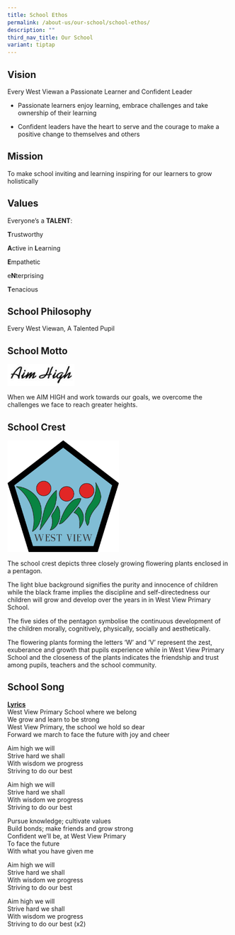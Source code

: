 ```yaml
---
title: School Ethos
permalink: /about-us/our-school/school-ethos/
description: ""
third_nav_title: Our School
variant: tiptap
---
```

<h2>Vision</h2>
<p>Every West Viewan a Passionate Learner and Confident Leader</p>
<ul data-tight="true" class="tight">
<li>
<p>Passionate learners enjoy learning, embrace challenges and take ownership
of their learning</p>
</li>
<li>
<p>Confident leaders have the heart to serve and the courage to make a positive
change to themselves and others</p>
</li>
</ul>
<h2>Mission</h2>
<p>To make school inviting and learning inspiring for our learners to grow
holistically</p>
<h2>Values</h2>
<p>Everyone’s a <strong>TALENT</strong>:</p>
<p><strong>T</strong>rustworthy</p>
<p><strong>A</strong>ctive in <strong>L</strong>earning</p>
<p><strong>E</strong>mpathetic</p>
<p>e<strong>N</strong>terprising</p>
<p><strong>T</strong>enacious</p>
<h2>School Philosophy</h2>
<p>Every West Viewan, A Talented Pupil</p>
<h2>School Motto</h2>
<div class="isomer-image-wrapper">
<img style="width: 30%;" height="auto" width="100%" alt="" src="/images/AH.jpg">
</div>
<p>When we AIM HIGH and work towards our goals, we overcome the challenges
we face to reach greater heights.</p>
<h2>School Crest</h2>
<div class="isomer-image-wrapper">
<img style="width: 50%;" height="auto" width="100%" alt="" src="/images/logo.png">
</div>
<p>The school crest depicts three closely growing flowering plants enclosed
in a pentagon.</p>
<p>The light blue background signifies the purity and innocence of children
while the black frame implies the discipline and self-directedness our
children will grow and develop over the years in in West View Primary School.</p>
<p>The five sides of the pentagon symbolise the continuous development of
the children morally, cognitively, physically, socially and aesthetically.</p>
<p>The flowering plants forming the letters ‘W’ and ‘V’ represent the zest,
exuberance and growth that pupils experience while in West View Primary
School and the closeness of the plants indicates the friendship and trust
among pupils, teachers and the school community.</p>
<h2>School Song</h2>
<p><strong><u>Lyrics</u></strong>
<br>West View Primary School where we belong
<br>We grow and learn to be strong
<br>West View Primary, the school we hold so dear
<br>Forward we march to face the future with joy and cheer</p>
<p>Aim high we will
<br>Strive hard we shall
<br>With wisdom we progress
<br>Striving to do our best</p>
<p>Aim high we will
<br>Strive hard we shall
<br>With wisdom we progress
<br>Striving to do our best</p>
<p>Pursue knowledge; cultivate values
<br>Build bonds; make friends and grow strong
<br>Confident we’ll be, at West View Primary
<br>To face the future
<br>With what you have given me</p>
<p>Aim high we will
<br>Strive hard we shall
<br>With wisdom we progress
<br>Striving to do our best</p>
<p>Aim high we will
<br>Strive hard we shall
<br>With wisdom we progress
<br>Striving to do our best (x2)</p>
<p>&nbsp;</p>